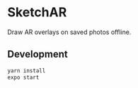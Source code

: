 # SketchAR
Draw AR overlays on saved photos offline.

## Development

```bash
yarn install
expo start
```
